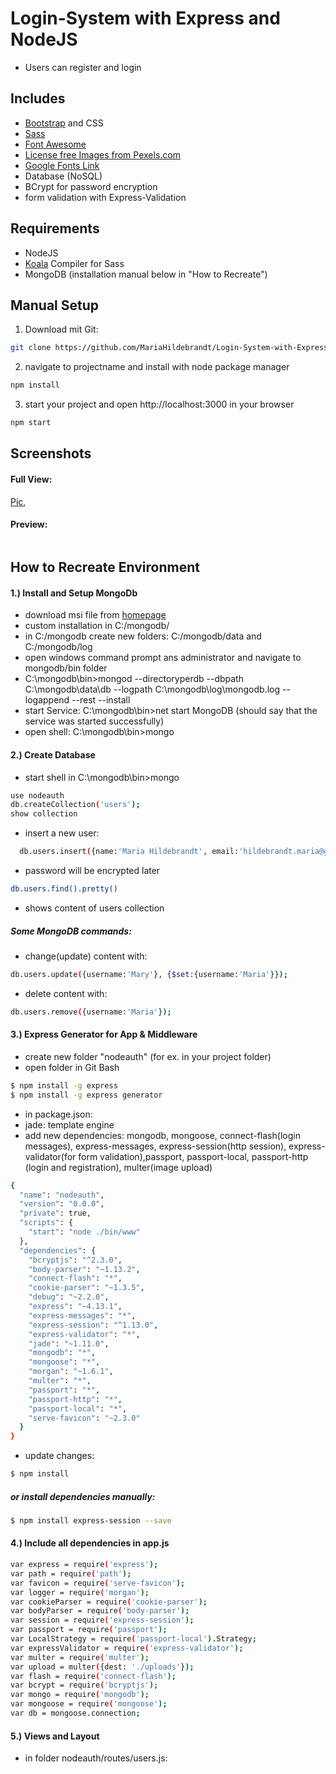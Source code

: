 # Login-System with Express and NodeJS
- Users can register and login

## Includes
- [Bootstrap](http://getbootstrap.com/) and CSS
- [Sass](http://sass-lang.com/)
- [Font Awesome](http://fontawesome.io/)
- [License free Images from Pexels.com](https://nodejs.org/en/) 
- [Google Fonts Link](https://fonts.google.com/)
- Database (NoSQL)
- BCrypt for password encryption
- form validation with Express-Validation

## Requirements
- NodeJS
- [Koala](http://koala-app.com/) Compiler for Sass
- MongoDB (installation manual below in "How to Recreate")

## Manual Setup
1. Download mit Git:
```bash
git clone https://github.com/MariaHildebrandt/Login-System-with-Express-and-NodeJS projectname
```
2. navigate to projectname and install with node package manager
```bash
npm install
```
3. start your project and open http://localhost:3000 in your browser
```bash
npm start
```

## Screenshots

#### Full View:
<p>
  <a href="">Pic</a>,
</p>

#### Preview:
<p align="left">
  <img src=""  width="">
</p>

## How to Recreate Environment
#### 1.) Install and Setup MongoDb
- download msi file from [homepage](https://www.mongodb.com/)
- custom installation in C:/mongodb/
- in C:/mongodb create new folders: C:/mongodb/data and C:/mongodb/log
- open windows command prompt ans administrator and navigate to mongodb/bin folder
- C:\mongodb\bin>mongod --directoryperdb --dbpath C:\mongodb\data\db --logpath C:\mongodb\log\mongodb.log --logappend --rest --install
- start Service: C:\mongodb\bin>net start MongoDB (should say that the service was started successfully)
- open shell: C:\mongodb\bin>mongo

#### 2.) Create Database
- start shell in C:\mongodb\bin>mongo
```bash
use nodeauth
db.createCollection('users');
show collection
```
- insert a new user:
```bash
  db.users.insert({name:'Maria Hildebrandt', email:'hildebrandt.maria@googlemail.com', username:'Mary', password:'1234'});
```
- password will be encrypted later
```bash
db.users.find().pretty()
```
- shows content of users collection
##### Some MongoDB commands:
- change(update) content with:
```bash
db.users.update({username:'Mary'}, {$set:{username:'Maria'}});
```
- delete content with:
```bash
db.users.remove({username:'Maria'});
```
#### 3.) Express Generator for App & Middleware
- create new folder "nodeauth" (for ex. in your project folder)
- open folder in Git Bash
```bash
$ npm install -g express
$ npm install -g express generator
```
- in package.json: 
- jade: template engine
- add new dependencies: mongodb, mongoose, connect-flash(login messages), express-messages, express-session(http session), express-validator(for form validation),passport, passport-local, passport-http (login and registration), multer(image upload)
```bash
{
  "name": "nodeauth",
  "version": "0.0.0",
  "private": true,
  "scripts": {
    "start": "node ./bin/www"
  },
  "dependencies": {
    "bcryptjs": "^2.3.0",
    "body-parser": "~1.13.2",
    "connect-flash": "*",
    "cookie-parser": "~1.3.5",
    "debug": "~2.2.0",
    "express": "~4.13.1",
    "express-messages": "*",
    "express-session": "^1.13.0",
    "express-validator": "*",
    "jade": "~1.11.0",
    "mongodb": "*",
    "mongoose": "*",
    "morgan": "~1.6.1",
    "multer": "*",
    "passport": "*",
    "passport-http": "*",
    "passport-local": "*",
    "serve-favicon": "~2.3.0"
  }
}
```
- update changes:
```bash
$ npm install 
```
##### or install dependencies manually:
```bash
$ npm install express-session --save
```
#### 4.) Include all dependencies in app.js
```bash
var express = require('express');
var path = require('path');
var favicon = require('serve-favicon');
var logger = require('morgan');
var cookieParser = require('cookie-parser');
var bodyParser = require('body-parser');
var session = require('express-session');
var passport = require('passport');
var LocalStrategy = require('passport-local').Strategy;
var expressValidator = require('express-validator');
var multer = require('multer');
var upload = multer({dest: './uploads'});
var flash = require('connect-flash');
var bcrypt = require('bcryptjs');
var mongo = require('mongodb');
var mongoose = require('mongoose');
var db = mongoose.connection;
```

#### 5.) Views and Layout
- in folder nodeauth/routes/users.js:
```bash

```

